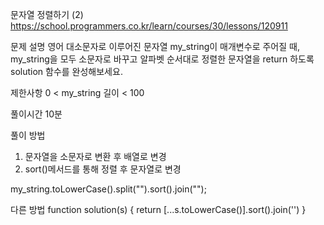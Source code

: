 문자열 정렬하기 (2)
https://school.programmers.co.kr/learn/courses/30/lessons/120911

문제 설명
영어 대소문자로 이루어진 문자열 my_string이 매개변수로 주어질 때, my_string을 모두 소문자로 바꾸고 알파벳 순서대로 정렬한 문자열을 return 하도록 solution 함수를 완성해보세요.

제한사항
0 < my_string 길이 < 100

풀이시간
10분

풀이 방법

1. 문자열을 소문자로 변환 후 배열로 변경
2. sort()메서드를 통해 정렬 후 문자열로 변경

my_string.toLowerCase().split("").sort().join("");

다른 방법
function solution(s) {
return [...s.toLowerCase()].sort().join('')
}
